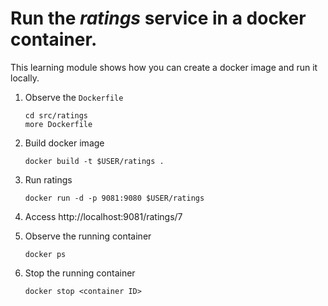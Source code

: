 # Run the _ratings_ service in a docker container.
This learning module shows how you can create a docker image and run it locally.

1. Observe the `Dockerfile`
   ```
   cd src/ratings
   more Dockerfile
   ```
1. Build docker image
   ```
   docker build -t $USER/ratings .
   ```
1. Run ratings
   ```
   docker run -d -p 9081:9080 $USER/ratings
   ```

1. Access http://localhost:9081/ratings/7

1. Observe the running container
   ```
   docker ps
   ```

1. Stop the running container
   ```
   docker stop <container ID>
   ```
